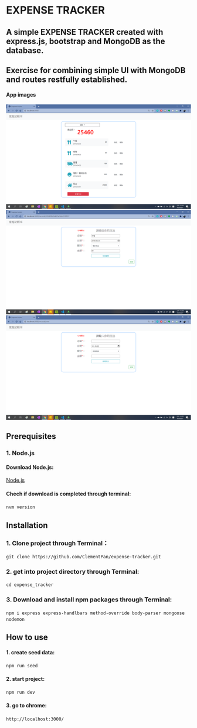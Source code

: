 # EXPENSE TRACKER
## A simple EXPENSE TRACKER created with express.js, bootstrap and MongoDB as the database.
## Exercise for combining simple UI with MongoDB and routes restfully established.

#### App images
![Index1](/images/index.png)
![Index1](/images/edit.png)
![Index1](/images/new.png)

## Prerequisites
### 1. Node.js
#### Download Node.js:
[Node.js](https://github.com/coreybutler/nvm-windows/releases)
#### Chech if download is completed through terminal:
`nvm version`
## 
## Installation
### 1. Clone project through Terminal： 
`git clone https://github.com/ClementPan/expense-tracker.git`
### 2. get into project directory through Terminal:
`cd expense_tracker`
### 3. Download and install npm packages through Terminal:
`npm i express express-handlbars method-override body-parser mongoose nodemon`
## 
## How to use
#### 1. create seed data:
`npm run seed`
#### 2. start project:
`npm run dev`
#### 3. go to chrome:
`http://localhost:3000/`
